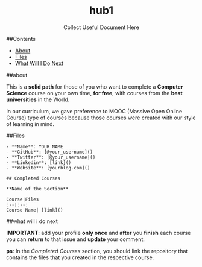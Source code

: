 <h1 align="center">hub1</h1>  
<p align="center">Collect Useful Document Here</p>

##Contents

- [About](#about)
- [Files](#files)
- [What Will I Do Next](#what-will-i-do-next)

##about

This is a **solid path** for those of you who want to complete a **Computer Science** course on your own time, **for free**, with courses from the **best universities** in the World.

In our curriculum, we gave preference to MOOC (Massive Open Online Course) type of courses because those courses were created with our style of learning in mind.

##Files

```
- **Name**: YOUR NAME
- **GitHub**: [@your_username]()
- **Twitter**: [@your_username]()
- **Linkedin**: [link]()
- **Website**: [yourblog.com]()

## Completed Courses

**Name of the Section**

Course|Files
:--|:--:
Course Name| [link]()
```

##what will i do next

**IMPORTANT**: add your profile **only once** and **after** you **finish** each course you can **return** to that issue and **update** your comment.

**ps**: In the *Completed Courses* section, you should link the repository that contains the files that you created in the respective course.


